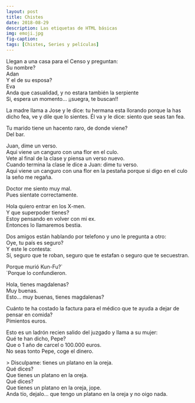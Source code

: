```yaml
---
layout: post
title: Chistes
date: 2018-08-29
description: Las etiquetas de HTML básicas
img: emoji.jpg	
fig-caption: 
tags: [Chistes, Series y películas]
---
```


Llegan a una casa para el Censo y preguntan:<br> Su nombre?<br>Adan<br> Y el de su esposa?<br> Eva<br> Anda que casualidad, y no estara también la serpiente<br> Si, espera un momento... ¡¡suegra, te buscan!!
<p></p>
La madre llama a Jose y le dice: tu hermana esta llorando porque la has dicho fea, ve y dile que lo sientes. Él va y le dice: siento que seas tan fea.
<p></p>
Tu marido tiene un hacento raro, de donde viene?<br> Del bar.
<p></p>
Juan, dime un verso.<br>Aqui viene un canguro con una flor en el culo.<br> Vete al final de la clase y piensa un verso nuevo.<br>Cuando termina la clase le dice a Juan: dime tu verso.<br> Aqui viene un canguro con una flor en la pestaña porque si digo en el culo la seño me regaña.
<p></p>
Doctor me siento muy mal.<br> Pues sientate correctamente.
<p></p>
Hola quiero entrar en los X-men. <br>Y que superpoder tienes?<br> Estoy pensando en volver con mi ex.<br>Entonces lo llamaremos bestia.
<p></p>
Dos amigos están hablando por telefono y uno le pregunta a otro:<br>Oye, tu país es seguro?<br>Y este le contesta: <br> Sí, seguro que te roban, seguro que te estafan o seguro que te secuestran.
<p></p>
Porque murió Kun-Fu?`<br>`Porque lo confundieron.
<p></p>
Hola, tienes magdalenas?<br>Muy buenas.<br>Esto... muy buenas, tienes magdalenas?
<p></p>
Cuánto te ha costado la factura para el médico que te ayuda a dejar de pensar en comida?<br> Pimientos euros.
<p></p>
Esto es un ladrón recien salido del juzgado y llama a su mujer: <br> Qué te han dicho, Pepe?<br> Que o 1 año de carcel o 100.000 euros.<br> No seas tonto Pepe, coge el dinero.
<p></p>
> Disculpame: tienes un platano en la oreja.<br>Qué dices?<br>Que tienes un platano en la oreja.<br>Qué dices?<br> Que tienes un platano en la oreja, jope.<br> Anda tío, dejalo... que tengo un platano en la oreja y no oigo nada.

